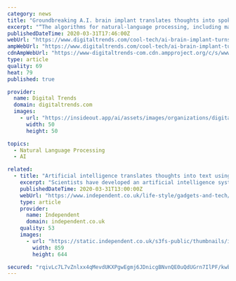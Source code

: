```yaml
---
category: news
title: "Groundbreaking A.I. brain implant translates thoughts into spoken words"
excerpt: "“The algorithms for natural-language processing, including machine translation, have advanced quite a bit since I conceived the idea for this decoder in 2016,” Makin continued. “We’re investigating some of these now. [In order to] achieve high-quality decoding over a broader swath of English, we need to collect more data from a single ..."
publishedDateTime: 2020-03-31T17:46:00Z
webUrl: "https://www.digitaltrends.com/cool-tech/ai-brain-implant-turns-thoughts-into-words/"
ampWebUrl: "https://www.digitaltrends.com/cool-tech/ai-brain-implant-turns-thoughts-into-words/?amp"
cdnAmpWebUrl: "https://www-digitaltrends-com.cdn.ampproject.org/c/s/www.digitaltrends.com/cool-tech/ai-brain-implant-turns-thoughts-into-words/?amp"
type: article
quality: 69
heat: 79
published: true

provider:
  name: Digital Trends
  domain: digitaltrends.com
  images:
    - url: "https://insideout.app/ai/assets/images/organizations/digitaltrends.com-50x50.jpg"
      width: 50
      height: 50

topics:
  - Natural Language Processing
  - AI

related:
  - title: "Artificial intelligence translates thoughts into text using brain implant"
    excerpt: "Scientists have developed an artificial intelligence system that can translate a person's thoughts into ... \"Taking a cue from recent advances in machine translation, we trained a recurrent neural network to encode each sentence-length sequence of neural activity into an abstract representation, and then to decode this representation, word ..."
    publishedDateTime: 2020-03-31T13:00:00Z
    webUrl: "https://www.independent.co.uk/life-style/gadgets-and-tech/news/artificial-intelligence-brain-implant-ai-mind-reading-neuralink-a9437806.html"
    type: article
    provider:
      name: Independent
      domain: independent.co.uk
    quality: 53
    images:
      - url: "https://static.independent.co.uk/s3fs-public/thumbnails/image/2019/07/02/12/computer-brain-interface-neural-lace-latest.jpg"
        width: 859
        height: 644

secured: "rqivLc7L7vZnlxx4qMevdUKXPgwEgmj6JDnicgBNvnQE0uQdUGrn7IlPF/kwbrnl20NglOTi0wHXzHHzjMtCHve/wR6R4ekHAwk8R4l1+iDmSypr4W2sPMfXy2MX7Fvsv8ikINW774llQ9c0rHUv+CMHjBI9NktpXxHYSClounrcK1HftRdVwHBKMlBSLzEAyPJf/fBqYwy/s69tIyLmrco9xpJ8TktpHKJTHIPAegKcyYvn4jPseyGqkLsbfcciNNw0Ojt+o+KH2zeem8LTfYOPGjh4AN19J9s+lf1QMZ38kl3AYN+/VpjUGSLoyAjUwelDGarTgJBBrRLXZDY1EY/wHx1d7XmVE8orDbrKmqjenkGO0POxg4bb7FMb4X/T6+SyoCZjLBOu5VmH6eXzzKOGevqNs4pWshV1kEfG4ssVv/yXlwW6kHOAuiRTGGRJDmTtfsQz7UFMm1igNCengaKh0UW6vtb1SUujOXtJChQ=;KwJ3BEIjC9ED2EbZuGpX9Q=="
---
```


